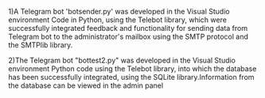 1)A Telegram bot 'botsender.py' was developed in the Visual Studio environment 
Code in Python, using the Telebot library, which were successfully 
integrated feedback and functionality for sending data from 
Telegram bot to the administrator's mailbox using the SMTP protocol and the SMTPlib library.

2)The Telegram bot "bottest2.py" was developed in the Visual Studio environment 
Python code using the Telebot library, into which the database has been successfully integrated, using the SQLite library.Information from the database can be viewed in the admin panel
